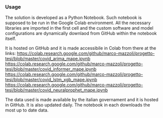 ### Usage

The solution is developed as a Python Notebook.
Such notebook is supposed to be run in the Google Colab environment.
All the necessary libraries are imported in the first cell and the custom software and model configurations are dynamically downlaod from GitHub within the notebook itself.

It is hosted on GitHub and it is made accessibile in Colab from there at the links:
https://colab.research.google.com/github/marco-mazzoli/progetto-tesi/blob/master/covid_arima_mape.ipynb
https://colab.research.google.com/github/marco-mazzoli/progetto-tesi/blob/master/covid_informer_mape.ipynb
https://colab.research.google.com/github/marco-mazzoli/progetto-tesi/blob/master/covid_lstm_xgb_mape.ipynb
https://colab.research.google.com/github/marco-mazzoli/progetto-tesi/blob/master/covid_neuralprophet_mape.ipynb

The data used is made available by the italian governament and it is hosted in GitHub.
It is also updated daily.
The notebook in each downloads the most up to date data.
